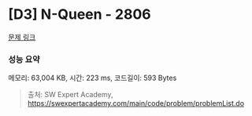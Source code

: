 # [D3] N-Queen - 2806 

[문제 링크](https://swexpertacademy.com/main/code/problem/problemDetail.do?contestProbId=AV7GKs06AU0DFAXB) 

### 성능 요약

메모리: 63,004 KB, 시간: 223 ms, 코드길이: 593 Bytes



> 출처: SW Expert Academy, https://swexpertacademy.com/main/code/problem/problemList.do